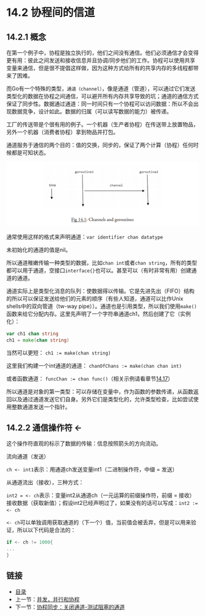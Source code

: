 # 14.2 协程间的信道

## 14.2.1 概念

在第一个例子中，协程是独立执行的，他们之间没有通信。他们必须通信才会变得更有用：彼此之间发送和接收信息并且协调/同步他们的工作。协程可以使用共享变量来通信，但是很不提倡这样做，因为这种方式给所有的共享内存的多线程都带来了困难。

而Go有一个特殊的类型，`通道（channel）`，像是通道（管道），可以通过它们发送类型化的数据在协程之间通信，可以避开所有内存共享导致的坑；通道的通信方式保证了同步性。数据通过通道：同一时间只有一个协程可以访问数据：所以不会出现数据竞争，设计如此。数据的归属（可以读写数据的能力）被传递。

工厂的传送带是个很有用的例子。一个机器（生产者协程）在传送带上放置物品，另外一个机器（消费者协程）拿到物品并打包。

通道服务于通信的两个目的：值的交换，同步的，保证了两个计算（协程）任何时候都是可知状态。

![](../images/14.2_fig14.1.png?raw=true)

通常使用这样的格式来声明通道：`var identifier chan datatype`

未初始化的通道的值是nil。

所以通道稚嫩传输一种类型的数据，比如`chan int`或者`chan string`，所有的类型都可以用于通道，空接口`interface{}`也可以。甚至可以（有时非常有用）创建通道的通道。

通道实际上是类型化消息的队列：使数据得以传输。它是先进先出（FIFO）结构的所以可以保证发送给他们的元素的顺序（有些人知道，通道可以比作Unix shells中的双向管道（tw-way pipe））。通道也是引用类型，所以我们使用`make()`函数来给它分配内存。这里先声明了一个字符串通道ch1，然后创建了它（实例化）：
```go
var ch1 chan string
ch1 = make(chan string)
```
当然可以更短： `ch1 := make(chan string)`

这里我们构建一个int通道的通道： `chanOfChans := make(chan chan int)`

或者函数通道： `funcChan := chan func()`（相关示例请看章节[14.17](14.17.md)）

所以通道是对象的第一类型：可以存储在变量中，作为函数的参数传递，从函数返回以及通过通道发送它们自身。另外它们是类型化的，允许类型检查，比如尝试使用整数通道发送一个指针。

## 14.2.2 通信操作符 <-

这个操作符直观的标示了数据的传输：信息按照箭头的方向流动。

流向通道（发送）

`ch <- int1`表示：用通道ch发送变量int1（二进制操作符，中缀 = 发送）

从通道流出（接收），三种方式：

`int2 = <- ch`表示：变量int2从通道ch（一元运算的前缀操作符，前缀 = 接收）接收数据（获取新值）；假设int2已经声明过了，如果没有的话可以写成：`int2 := <- ch`

`<- ch`可以单独调用获取通道的（下一个）值，当前值会被丢弃，但是可以用来验证，所以以下代码是合法的：
```go
if <- ch != 1000{
...
}
```





## 链接

- [目录](directory.md)
- 上一节：[并发，并行和协程](14.1.md)
- 下一节：[协程同步：关闭通道-测试阻塞的通道](14.3.md)
